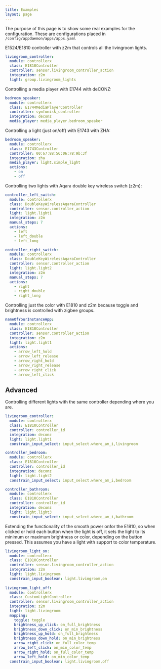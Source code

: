 ```yaml
---
title: Examples
layout: page
---
```


The purpose of this page is to show some real examples for the configuration. These are configurations placed in `/config/appdaemon/apps/apps.yaml`

E1524/E1810 controller with z2m that controls all the livingroom lights.

```yaml
livingroom_controller:
  module: controllerx
  class: E1810Controller
  controller: sensor.livingroom_controller_action
  integration: z2m
  light: group.livingroom_lights
```

Controlling a media player with E1744 with deCONZ:

```yaml
bedroom_speaker:
  module: controllerx
  class: E1744MediaPlayerController
  controller: symfonisk_controller
  integration: deconz
  media_player: media_player.bedroom_speaker
```

Controlling a light (just on/off) with E1743 with ZHA:

```yaml
bedroom_speaker:
  module: controllerx
  class: E1743Controller
  controller: 00:67:88:56:06:78:9b:3f
  integration: zha
  media_player: light.simple_light
  actions:
    - on
    - off
```

Controlling two lights with Aqara double key wireless switch (z2m):

```yaml
controller_left_switch:
  module: controllerx
  class: DoubleKeyWirelessAqaraController
  controller: sensor.controller_action
  light: light.light1
  integration: z2m
  manual_steps: 7
  actions:
    - left
    - left_double
    - left_long

controller_right_switch:
  module: controllerx
  class: DoubleKeyWirelessAqaraController
  controller: sensor.controller_action
  light: light.light2
  integration: z2m
  manual_steps: 7
  actions:
    - right
    - right_double
    - right_long
```

Controlling just the color with E1810 and z2m because toggle and brightness is controlled with zigbee groups.

```yaml
nameOfYourInstanceApp:
  module: controllerx
  class: E1810Controller
  controller: sensor.controller_action
  integration: z2m
  light: light.light1
  actions:
    - arrow_left_hold
    - arrow_left_release
    - arrow_right_hold
    - arrow_right_release
    - arrow_right_click
    - arrow_left_click
```

## Advanced

Controlling different lights with the same controller depending where you are.

```yaml
livingroom_controller:
  module: controllerx
  class: E1810Controller
  controller: controller_id
  integration: deconz
  light: light.light1
  constrain_input_select: input_select.where_am_i,livingroom

controller_bedroom:
  module: controllerx
  class: E1810Controller
  controller: controller_id
  integration: deconz
  light: light.light2
  constrain_input_select: input_select.where_am_i,bedroom

controller_bathroom:
  module: controllerx
  class: E1810Controller
  controller: controller_id
  integration: deconz
  light: light.light3
  constrain_input_select: input_select.where_am_i,bathroom
```

Extending the functionality of the smooth power onfor the E1810, so when clicked or hold each button when the light is off, it sets the light to its minimum or maximum brightness or color, depending on the button pressed. This assumes you have a light with support to color temperature.

```yaml
livingroom_light_on:
  module: controllerx
  class: E1810Controller
  controller: sensor.livingroom_controller_action
  integration: z2m
  light: light.livingroom
  constrain_input_boolean: light.livingroom,on
  
livingroom_light_off:
  module: controllerx
  class: CustomLightController
  controller: sensor.livingroom_controller_action
  integration: z2m
  light: light.livingroom
  mapping:
    toggle: toggle
    brightness_up_click: on_full_brightness
    brightness_down_click: on_min_brightness
    brightness_up_hold: on_full_brightness
    brightness_down_hold: on_min_brightness
    arrow_right_click: on_full_color_temp
    arrow_left_click: on_min_color_temp
    arrow_right_hold: on_full_color_temp
    arrow_left_hold: on_min_color_temp
  constrain_input_boolean: light.livingroom,off
```